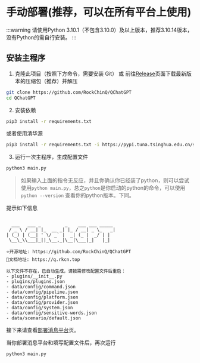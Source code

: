 # 手动部署(推荐，可以在所有平台上使用)

:::warning
请使用Python 3.10.1（不包含3.10.0）及以上版本，推荐3.10.14版本，没有Python的需自行安装。
::: 


## 安装主程序

1. 克隆此项目（按照下方命令，需要安装 Git） 或 前往[Release](https://github.com/RockChinQ/QChatGPT/releases)页面下载最新版本的压缩包（推荐）并解压

```bash
git clone https://github.com/RockChinQ/QChatGPT
cd QChatGPT
```

2. 安装依赖

```bash
pip3 install -r requirements.txt
```

或者使用清华源

```bash
pip3 install -r requirements.txt -i https://pypi.tuna.tsinghua.edu.cn/simple some-package
```

3. 运行一次主程序，生成配置文件

```bash
python3 main.py
```

> 如果输入上面的指令无反应，并且你确认你已经装了python，则可以尝试使用`python main.py`，总之`python`是你启动的python的命令，可以使用 `python --version` 查看你的python版本。下同。

提示如下信息

```

  ___   ___ _         _    ___ ___ _____
 / _ \ / __| |_  __ _| |_ / __| _ \_   _|
| (_) | (__| ' \/ _` |  _| (_ |  _/ | |
 \__\_\\___|_||_\__,_|\__|\___|_|   |_|

⭐️开源地址: https://github.com/RockChinQ/QChatGPT
📖文档地址: https://q.rkcn.top

以下文件不存在，已自动生成，请按需修改配置文件后重启：
- plugins/__init__.py
- plugins/plugins.json
- data/config/command.json
- data/config/pipeline.json
- data/config/platform.json
- data/config/provider.json
- data/config/system.json
- data/config/sensitive-words.json
- data/scenario/default.json
```

接下来请查看[部署消息平台](/deploy/platforms/aiocqhttp/lagrange.html)页。

当你部署消息平台和填写配置文件后，再次运行
```bash
python3 main.py
```